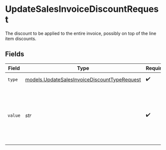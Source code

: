 # UpdateSalesInvoiceDiscountRequest

The discount to be applied to the entire invoice, possibly on top of the line item discounts.


## Fields

| Field                                                                                              | Type                                                                                               | Required                                                                                           | Description                                                                                        | Example                                                                                            |
| -------------------------------------------------------------------------------------------------- | -------------------------------------------------------------------------------------------------- | -------------------------------------------------------------------------------------------------- | -------------------------------------------------------------------------------------------------- | -------------------------------------------------------------------------------------------------- |
| `type`                                                                                             | [models.UpdateSalesInvoiceDiscountTypeRequest](../models/updatesalesinvoicediscounttyperequest.md) | :heavy_check_mark:                                                                                 | The type of discount.                                                                              | amount                                                                                             |
| `value`                                                                                            | *str*                                                                                              | :heavy_check_mark:                                                                                 | A string containing an exact monetary amount in the given currency, or the percentage.             | 10.00                                                                                              |